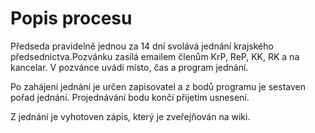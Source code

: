 Popis procesu
=============

Předseda pravidelně jednou za 14 dní svolává jednání krajského předsednictva.Pozvánku zasílá emailem členům KrP, ReP, KK, RK a na kancelar. V pozvánce uvádí místo, čas a program jednání.

Po zahájení jednání je určen zapisovatel a z bodů programu je sestaven pořad jednání. Projednávání bodu končí přijetím usnesení.

Z jednání je vyhotoven zápis, který je zveřejňován na wiki.

